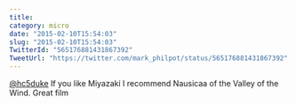 ```yaml
---
title: 
category: micro
date: "2015-02-10T15:54:03"
slug: "2015-02-10T15:54:03"
TwitterId: "565176881431867392"
TweetUrl: "https://twitter.com/mark_philpot/status/565176881431867392"
---
```


[@hc5duke](https://twitter.com/hc5duke) If you like Miyazaki I recommend
Nausicaa of the Valley of the Wind. Great film

